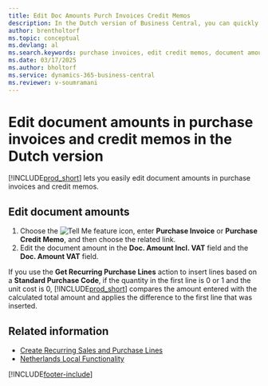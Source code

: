 ```yaml
---
title: Edit Doc Amounts Purch Invoices Credit Memos
description: In the Dutch version of Business Central, you can quickly edit amounts in purchase invoices and credit memos.
author: brentholtorf
ms.topic: conceptual
ms.devlang: al
ms.search.keywords: purchase invoices, edit credit memos, document amounts, Dutch version, Netherlands
ms.date: 03/17/2025
ms.author: bholtorf
ms.service: dynamics-365-business-central
ms.reviewer: v-soumramani
---
```


# Edit document amounts in purchase invoices and credit memos in the Dutch version

[!INCLUDE[prod_short](../../includes/prod_short.md)] lets you easily edit document amounts in purchase invoices and credit memos.  

## Edit document amounts  

1. Choose the ![Tell Me feature](../../media/ui-search/search_small.png "Tell me what you want to do") icon, enter **Purchase Invoice** or **Purchase Credit Memo**, and then choose the related link.  
1. Edit the document amount in the **Doc. Amount Incl. VAT** field and the **Doc. Amount VAT** field.  

If you use the **Get Recurring Purchase Lines** action to insert lines based on a **Standard Purchase Code**, if the quantity in the first line is 0 or 1 and the unit cost is 0, [!INCLUDE[prod_short](../../includes/prod_short.md)] compares the amount entered with the calculated total amount and applies the difference to the first line that was inserted.

## Related information

- [Create Recurring Sales and Purchase Lines](../../sales-how-work-standard-lines.md)   
- [Netherlands Local Functionality](netherlands-local-functionality.md)

[!INCLUDE[footer-include](../../includes/footer-banner.md)]
